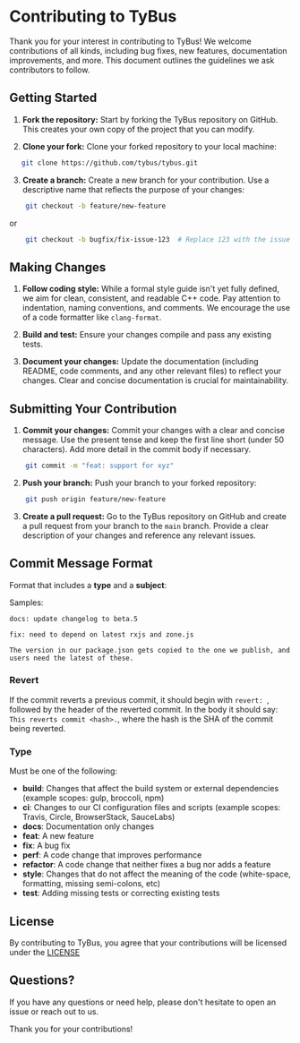 # Contributing to TyBus

Thank you for your interest in contributing to TyBus! We welcome contributions
of all kinds, including bug fixes, new features, documentation improvements,
and more.  This document outlines the guidelines we ask contributors to follow.

## Getting Started

1. **Fork the repository:** Start by forking the TyBus repository on GitHub. This creates your own copy of the project that you can modify.

2. **Clone your fork:** Clone your forked repository to your local machine:

```bash
   git clone https://github.com/tybus/tybus.git
```

3.  **Create a branch:** Create a new branch for your contribution.  Use a descriptive name that reflects the purpose of your changes:

```bash
    git checkout -b feature/new-feature
```

or

```bash
    git checkout -b bugfix/fix-issue-123  # Replace 123 with the issue number
```

## Making Changes

1.  **Follow coding style:**  While a formal style guide isn't yet fully defined, we aim for clean, consistent, and readable C++ code.  Pay attention to indentation, naming conventions, and comments.  We encourage the use of a code formatter like `clang-format`.

2.  **Build and test:**  Ensure your changes compile and pass any existing tests. 

3.  **Document your changes:**  Update the documentation (including README, code comments, and any other relevant files) to reflect your changes.  Clear and concise documentation is crucial for maintainability.

## Submitting Your Contribution

1.  **Commit your changes:** Commit your changes with a clear and concise message.  Use the present tense and keep the first line short (under 50 characters).  Add more detail in the commit body if necessary.

```bash
    git commit -m "feat: support for xyz"
```

2.  **Push your branch:** Push your branch to your forked repository:

```bash
    git push origin feature/new-feature
```

3.  **Create a pull request:**  Go to the TyBus repository on GitHub and create a pull request from your branch to the `main` branch.  Provide a clear description of your changes and reference any relevant issues.

## Commit Message Format

Format that includes a **type** and a **subject**:

Samples:
```
docs: update changelog to beta.5
```
```
fix: need to depend on latest rxjs and zone.js

The version in our package.json gets copied to the one we publish, and users need the latest of these.
```

### Revert

If the commit reverts a previous commit, it should begin with `revert: `, followed by the header of the reverted commit. In the body it should say: `This reverts commit <hash>.`, where the hash is the SHA of the commit being reverted.

### Type

Must be one of the following:

* **build**: Changes that affect the build system or external dependencies (example scopes: gulp, broccoli, npm)
* **ci**: Changes to our CI configuration files and scripts (example scopes: Travis, Circle, BrowserStack, SauceLabs)
* **docs**: Documentation only changes
* **feat**: A new feature
* **fix**: A bug fix
* **perf**: A code change that improves performance
* **refactor**: A code change that neither fixes a bug nor adds a feature
* **style**: Changes that do not affect the meaning of the code (white-space, formatting, missing semi-colons, etc)
* **test**: Adding missing tests or correcting existing tests

## License

By contributing to TyBus, you agree that your contributions will be licensed under the [LICENSE](https://github.com/tybus/tybus/blob/master/LICENSE)

## Questions?

If you have any questions or need help, please don't hesitate to open an issue or reach out to us.

Thank you for your contributions!
